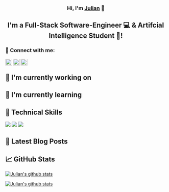 <h3 align="center">
    Hi, I'm <a href="https://julian-steiner.net" target="_blank" rel="noreferrer">Julian</a> 👋
</h3>

<h2 align="center">
I'm a Full-Stack Software-Engineer 💻 & Artifcial Intelligence Student 🧠!
</h2> 

### 🤝 Connect with me:

<a href="https://www.linkedin.com/in/julian-steiner-0225b9190"><img align="left" src="https://raw.githubusercontent.com/julian-steiner-ai/julian-steiner-ai/main/images/linkedin.svg" alt="Julian | LinkedIn" width="21px"/></a>

<a href="https://medium.com/@steinerj98"><img align="left" src="https://raw.githubusercontent.com/julian-steiner-ai/julian-steiner-ai/main/images/medium.svg" alt="Julian | Medium" width="21px"/></a>

<a href="https://twitter.com/steinerj98"><img align="left" src="https://raw.githubusercontent.com/julian-steiner-ai/julian-steiner-ai/main/images/twitter.svg" alt="Julian | Twitter" width="21px"/></a>

</br>

## 🔭 I'm currently working on

## 🌱 I'm currently learning

## 💼 Technical Skills

![](https://img.shields.io/badge/Code-Python-informational?style=flat&logo=python&color=ffd343)
![](https://img.shields.io/badge/Code-R-informational?style=flat&logo=r&color=3686D3)
![](https://img.shields.io/badge/Code-C_Sharp-informational?style=flat&logo=csharp&color=Highlight)

## 📝 Latest Blog Posts

## 📈 GitHub Stats

[![Julian's github stats](https://github-readme-stats.vercel.app/api?username=julian-steiner-ai)](https://github.com/julian-steiner-ai)

[![Julian's github stats](https://github-readme-stats.vercel.app/api/top-langs/?username=julian-steiner-ai&show_icons=true&hide_border=true&layout=compact&langs_count=8)](https://github.com/julian-steiner-ai)
